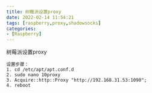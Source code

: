 ```yaml
---
title: 树莓派设置proxy
date: 2022-02-14 11:54:21
tags: [raspberry,proxy,shadowsocks]
categories:
- [Raspberry]
---
```


树莓派设置proxy

<!--more-->

    设置步骤：
    1. cd /etc/apt/apt.conf.d
    2. sudo nano 10proxy
    3. Acquire::http::Proxy "http://192.168.31.53:1090";
    4. reboot
